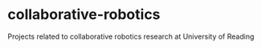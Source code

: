 # collaborative-robotics
Projects related to collaborative robotics research at University of Reading
